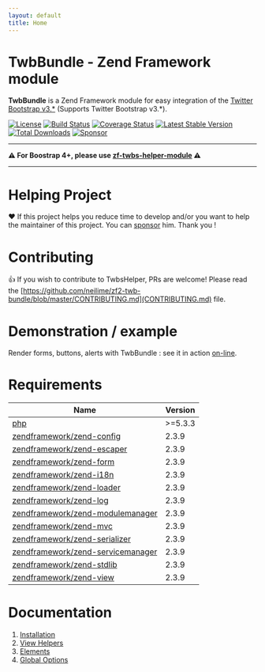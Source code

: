 ```yaml
---
layout: default
title: Home
---
```

# TwbBundle - Zend Framework module

__TwbBundle__ is a Zend Framework module for easy integration of the [Twitter Bootstrap v3.*](https://github.com/twbs/bootstrap) (Supports Twitter Bootstrap v3.*).

[![License](https://img.shields.io/github/license/neilime/zf2-twb-bundle)](https://github.com/neilime/zf2-twb-bundle/blob/master/LICENSE)
[![Build Status](https://travis-ci.org/neilime/zf2-twb-bundle.svg?branch=master)](https://travis-ci.org/neilime/zf2-twb-bundle)
[![Coverage Status](https://coveralls.io/repos/github/neilime/zf2-twb-bundle/badge.svg)](https://coveralls.io/github/neilime/zf2-twb-bundle)
[![Latest Stable Version](https://poser.pugx.org/neilime/zf2-twb-bundle/v/stable.png)](https://packagist.org/packages/neilime/zf2-twb-bundle)
[![Total Downloads](https://poser.pugx.org/neilime/zf2-twb-bundle/downloads.png)](https://packagist.org/packages/neilime/zf2-twb-bundle)
[![Sponsor](https://img.shields.io/badge/%E2%9D%A4-Sponsor-ff69b4)](https://github.com/sponsors/neilime)

****

__⚠️ For Boostrap 4+, please use [zf-twbs-helper-module](https://github.com/neilime/zf-twbs-helper-module) ⚠️__

****

# Helping Project

❤️ If this project helps you reduce time to develop and/or you want to help the maintainer of this project. You can [sponsor](https://github.com/sponsors/neilime) him. Thank you !

# Contributing

👍 If you wish to contribute to TwbsHelper, PRs are welcome! Please read the [https://github.com/neilime/zf2-twb-bundle/blob/master/CONTRIBUTING.md](CONTRIBUTING.md) file.

# Demonstration / example

Render forms, buttons, alerts with TwbBundle : see it in action [on-line](http://neilime.github.io/zf2-twb-bundle/demo.html).

# Requirements

Name | Version
-----|--------
[php](https://secure.php.net/) | >=5.3.3
[zendframework/zend-config](https://github.com/zendframework/zend-config) | 2.3.9
[zendframework/zend-escaper](https://github.com/zendframework/zend-escaper) | 2.3.9
[zendframework/zend-form](https://github.com/zendframework/zend-form) | 2.3.9
[zendframework/zend-i18n](https://github.com/zendframework/zend-i18n) | 2.3.9
[zendframework/zend-loader](https://github.com/zendframework/zend-loader) | 2.3.9
[zendframework/zend-log](https://github.com/zendframework/zend-log) | 2.3.9
[zendframework/zend-modulemanager](https://github.com/zendframework/zend-modulemanager) | 2.3.9
[zendframework/zend-mvc](https://github.com/zendframework/zend-mvc) | 2.3.9
[zendframework/zend-serializer](https://github.com/zendframework/zend-serializer) | 2.3.9
[zendframework/zend-servicemanager](https://github.com/zendframework/zend-servicemanager) | 2.3.9
[zendframework/zend-stdlib](https://github.com/zendframework/zend-stdlib) | 2.3.9
[zendframework/zend-view](https://github.com/zendframework/zend-view) | 2.3.9

# Documentation

1. [Installation](https://github.com/neilime/zf2-twb-bundle/wiki/1.-Installation)
2. [View Helpers](https://github.com/neilime/zf2-twb-bundle/wiki/2.-View-Helpers)
3. [Elements](https://github.com/neilime/zf2-twb-bundle/wiki/3.-Elements)
4. [Global Options](https://github.com/neilime/zf2-twb-bundle/wiki/4.-Global-Options)
